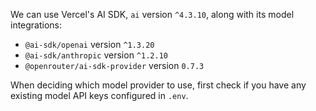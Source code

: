We can use Vercel's AI SDK, `ai` version `^4.3.10`, along with its model integrations:

- `@ai-sdk/openai` version `^1.3.20`
- `@ai-sdk/anthropic` version `^1.2.10`
- `@openrouter/ai-sdk-provider` version `0.7.3`

When deciding which model provider to use, first check if you have any existing model API keys configured in `.env`.
